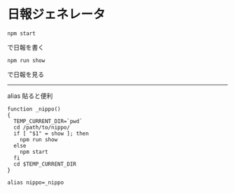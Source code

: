 # 日報ジェネレータ

```
npm start
```

で日報を書く

```
npm run show
```

で日報を見る

---

alias 貼ると便利

```
function _nippo()
{
  TEMP_CURRENT_DIR=`pwd`
  cd /path/to/nippo/
  if [ "$1" = show ]; then
    npm run show
  else
    npm start
  fi
  cd $TEMP_CURRENT_DIR
}

alias nippo=_nippo
```
